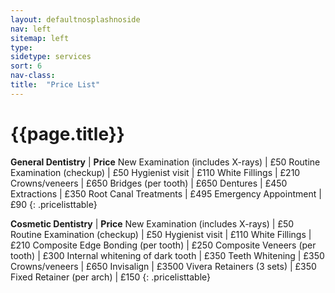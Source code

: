 ```yaml
---
layout: defaultnosplashnoside
nav: left
sitemap: left
type: 
sidetype: services
sort: 6
nav-class: 
title:  "Price List"
---
```

# {{page.title}}

**General Dentistry** | **Price**
New Examination (includes X-rays) | £50
Routine Examination (checkup) | £50
Hygienist visit | £110
White Fillings  | £210
Crowns/veneers | £650
Bridges (per tooth) | £650
Dentures | £450
Extractions | £350
Root Canal Treatments | £495
Emergency Appointment | £90
{: .pricelisttable}

**Cosmetic Dentistry** | **Price**
New Examination (includes X-rays) | £50
Routine Examination (checkup) | £50
Hygienist visit | £110
White Fillings  | £210
Composite Edge Bonding (per tooth) | £250
Composite Veneers (per tooth) | £300
Internal whitening of dark tooth | £350
Teeth Whitening | £350
Crowns/veneers | £650
Invisalign | £3500
Vivera Retainers (3 sets) | £350
Fixed Retainer (per arch) | £150
{: .pricelisttable}
